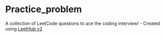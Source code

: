 # Practice_problem
A collection of LeetCode questions to ace the coding interview! - Created using [LeetHub v2](https://github.com/arunbhardwaj/LeetHub-2.0)
